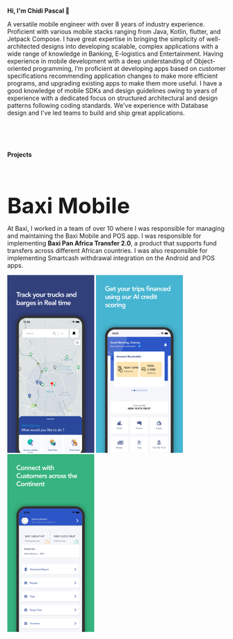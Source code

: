 **Hi, I'm Chidi Pascal 👋**

A versatile mobile engineer with over 8 years of industry experience. Proficient with various mobile 
stacks ranging from Java, Kotlin, flutter, and Jetpack Compose. I have great expertise in bringing the simplicity of well-architected
designs into developing scalable, complex applications with a wide range of knowledge in Banking, 
E-logistics and Entertainment. Having experience in mobile development with a deep understanding 
of Object-oriented programming, I’m proficient at developing apps based on customer specifications recommending 
application changes to make more efficient programs, and upgrading existing apps to make them more useful. 
I have a good knowledge of mobile SDKs and design guidelines owing to years of experience with a dedicated 
focus on structured architectural and design patterns following coding standards. We've experience with Database design
and I've led teams to build and ship great applications. 


<br><br><br>

**Projects**

<br><br><br>


<span style="font-size:50px;">**Baxi Mobile**</span>


At Baxi, I worked in a team of over 10 where I was responsible for managing and maintaining the Baxi Mobile 
and POS app. I was responsible for implementing **Baxi Pan Africa Transfer 2.0**, a product that supports
fund  transfers across different African countries. I was also responsible for implementing Smartcash withdrawal
integration on the Android and POS apps. 

<p align="start">
  <img src="https://raw.githubusercontent.com/Dammyololade/Dammyololade/main/Frame%201.png" alt="Image 1" width="200"/>
  <img src="https://raw.githubusercontent.com/Dammyololade/Dammyololade/main/Frame%202.png" alt="Image 2" width="200"/>
  <img src="https://raw.githubusercontent.com/Dammyololade/Dammyololade/main/Frame%203.png" alt="Image 3" width="200"/>
</p>
